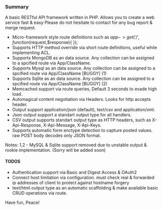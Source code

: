 ### Summary ###

A basic RESTful API framework written in PHP. Allows you to create a web service fast & easy
Please do not hesitate to contact for any bug report & merge request.

* Micro-framework style route definitions such as $app->get('/', function($request,$response){ });
* Supports HTTP method override via short route definitions, useful while implementing ACL.
* Supports MongoDB as an data source. Any collection can be assigned to a spcified route via App/ClassName.
* Supports Mysql as an data source. Any collection can be assigned to a spcified route via App/ClassName  [BUGGY] (1)
* Supports Sqlite as an data source. Any collection can be assigned to a spcified route via App/ClassName  [BUGGY] (2)
* Memcached support via route queries, Default 3 seconds to evade high load.
* Automagical content negotiation via Headers. Looks for http accepts header.
* Output support application/json (default), text/csv and application/xml.
* Json output support a standart output type for all handlers.
* CSV output supports standart output type as HTTP headers, such as X-Api-Response, X-Api-Message, X-Api-Keys.
* Supports automatic form enctype detection to capture posted values. raw POST body decodes only JSON format.


Notes: 1,2 - MySQL & Sqlite support removed due to unstable output & rookie implementation. (Sorry will be added soon)

#### TODOS ####
* Authentication support via Basic and Digest Access & OAuth2
* Connect host limitation via configuration. must check real & forwarded ip addresses of client to protect against hostname forgery
* text/html output type as an automatic scaffolding & make available basic CRUD operations via route.


Have fun, Peace!